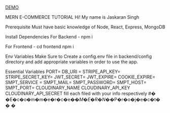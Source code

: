 <a href="https://jaskaran-profile.web.app/">DEMO</a>

MERN E-COMMERCE TUTORIAL
Hi! My name is Jaskaran Singh

Prerequisite
Must have basic knowledge of Node, React, Express, MongoDB

Install Dependencies
For Backend - npm i

For Frontend - cd frontend npm i

Env Variables
Make Sure to Create a config.env file in backend/config directory and add appropriate variables in order to use the app.

Essential Variables PORT= DB_URI = STRIPE_API_KEY= STRIPE_SECRET_KEY= JWT_SECRET= JWT_EXPIRE= COOKIE_EXPIRE= SMPT_SERVICE = SMPT_MAIL= SMPT_PASSWORD= SMPT_HOST= SMPT_PORT= CLOUDINARY_NAME CLOUDINARY_API_KEY CLOUDINARY_API_SECRET fill each filed with your info respectively
#� �E�c�o�m�m�e�r�c�e�_�M�E�R�N�_�P�r�o�j�e�c�t�
�
�

